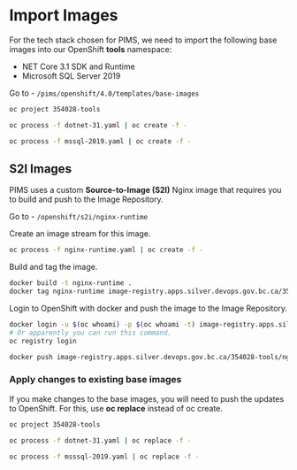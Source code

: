 # Import Images

For the tech stack chosen for PIMS, we need to import the following base images into our OpenShift **tools** namespace:

- NET Core 3.1 SDK and Runtime
- Microsoft SQL Server 2019

Go to - `/pims/openshift/4.0/templates/base-images`

```bash
oc project 354028-tools

oc process -f dotnet-31.yaml | oc create -f -

oc process -f mssql-2019.yaml | oc create -f -
```

## S2I Images

PIMS uses a custom **Source-to-Image (S2I)** Nginx image that requires you to build and push to the Image Repository.

Go to - `/openshift/s2i/nginx-runtime`

Create an image stream for this image.

```bash
oc process -f nginx-runtime.yaml | oc create -f -
```

Build and tag the image.

```bash
docker build -t nginx-runtime .
docker tag nginx-runtime image-registry.apps.silver.devops.gov.bc.ca/354028-tools/nginx-runtime
```

Login to OpenShift with docker and push the image to the Image Repository.

```bash
docker login -u $(oc whoami) -p $(oc whoami -t) image-registry.apps.silver.devops.gov.bc.ca
# Or apparently you can run this command.
oc registry login

docker push image-registry.apps.silver.devops.gov.bc.ca/354028-tools/nginx-runtime
```

### Apply changes to existing base images

If you make changes to the base images, you will need to push the updates to OpenShift. For this, use **oc replace** instead of oc create.

```bash
oc project 354028-tools

oc process -f dotnet-31.yaml | oc replace -f -

oc process -f msssql-2019.yaml | oc replace -f -
```
